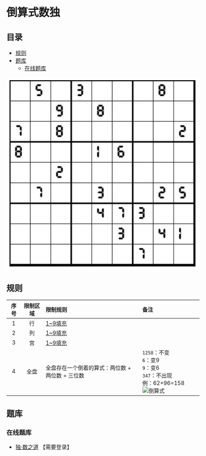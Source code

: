 # 倒算式数独
<!-- START doctoc generated TOC please keep comment here to allow auto update -->
<!-- DON'T EDIT THIS SECTION, INSTEAD RE-RUN doctoc TO UPDATE -->
## 目录

- [规则](#%E8%A7%84%E5%88%99)
- [题库](#%E9%A2%98%E5%BA%93)
  - [在线题库](#%E5%9C%A8%E7%BA%BF%E9%A2%98%E5%BA%93)

<!-- END doctoc generated TOC please keep comment here to allow auto update -->

![题](../../../../images/sudoku/倒算式数独.png)

## 规则

<!-- markdownlint-disable MD013 -->

| 序号  | 限制区域 | 限制规则                        | 备注                                                                      |
|:---:|:----:|:----------------------------|:------------------------------------------------------------------------|
|  1  |  行   | [1~9填充]                     |                                                                         |
|  2  |  列   | [1~9填充]                     |                                                                         |
|  3  |  宫   | [1~9填充]                     |                                                                         |
|  4  |  全盘  | 全盘存在一个倒着的算式：两位数 + 两位数 = 三位数 | `1258`：不变 <br/>`6`：变9 <br/>`9`：变6 <br/>`347`：不出现 <br/>例：62+96=158![倒算式] |

<!-- markdownlint-enable MD013 -->

## 题库

### 在线题库

- [独·数之道](http://www.sudokufans.org.cn/lx/game.index.php?type=ss) 【需要登录】

[倒算式]: http://www.sudokufans.org.cn/images/ss.png

[1~9填充]: ../../../../rules/rules.md#1to9填充
